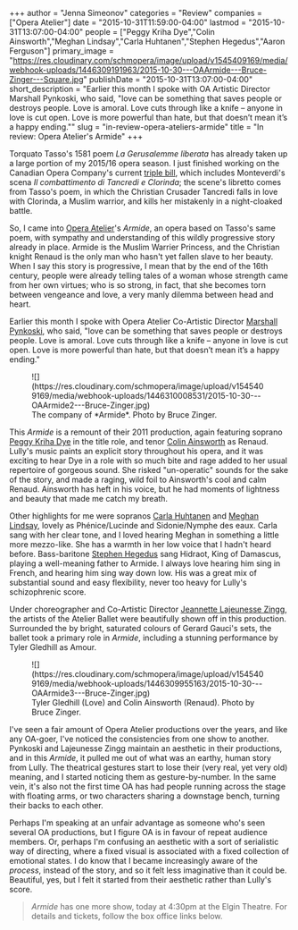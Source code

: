 +++
author = "Jenna Simeonov"
categories = "Review"
companies = ["Opera Atelier"]
date = "2015-10-31T11:59:00-04:00"
lastmod = "2015-10-31T13:07:00-04:00"
people = ["Peggy Kriha Dye","Colin Ainsworth","Meghan Lindsay","Carla Huhtanen","Stephen Hegedus","Aaron Ferguson"]
primary_image = "https://res.cloudinary.com/schmopera/image/upload/v1545409169/media/webhook-uploads/1446309191963/2015-10-30---OAArmide---Bruce-Zinger---Square.jpg"
publishDate = "2015-10-31T13:07:00-04:00"
short_description = "Earlier this month I spoke with OA Artistic Director Marshall Pynkoski, who said, &quot;love can be something that saves people or destroys people. Love is amoral. Love cuts through like a knife – anyone in love is cut open. Love is more powerful than hate, but that doesn’t mean it’s a happy ending.&quot;"
slug = "in-review-opera-ateliers-armide"
title = "In review: Opera Atelier&#039;s Armide"
+++

Torquato Tasso's 1581 poem *La Gerusalemme liberata* has already taken up a large portion of my 2015/16 opera season. I just finished working on the Canadian Opera Company's current [triple bill](http://www.coc.ca/PerformancesAndTickets/1516Season/PyramusandThisbe.aspx), which includes Monteverdi's scena *Il combattimento di Tancredi e Clorinda*; the scene's libretto comes from Tasso's poem, in which the Christian Crusader Tancredi falls in love with Clorinda, a Muslim warrior, and kills her mistakenly in a night-cloaked battle.

So, I came into [Opera Atelier](/scene/companies/opera-atelier/)'s *Armide*, an opera based on Tasso's same poem, with sympathy and understanding of this wildly progressive story already in place. Armide is the Muslim Warrier Princess, and the Christian knight Renaud is the only man who hasn't yet fallen slave to her beauty. When I say this story is progressive, I mean that by the end of the 16th century, people were already telling tales of a woman whose strength came from her own virtues; who is so strong, in fact, that she becomes torn between vengeance and love, a very manly dilemma between head and heart.

Earlier this month I spoke with Opera Atelier Co-Artistic Director [Marshall Pynkoski](http://operaatelier.com/about/creative-team/), who said, "love can be something that saves people or destroys people. Love is amoral. Love cuts through like a knife – anyone in love is cut open. Love is more powerful than hate, but that doesn’t mean it’s a happy ending."

<figure data-type="image">
![](https://res.cloudinary.com/schmopera/image/upload/v1545409169/media/webhook-uploads/1446310008531/2015-10-30---OAArmide2---Bruce-Zinger.jpg)
<figcaption>The company of *Armide*. Photo by Bruce Zinger.</figcaption>
</figure>

This *Armide* is a remount of their 2011 production, again featuring soprano [Peggy Kriha Dye](/scene/people/peggy-kriha-dye/) in the title role, and tenor [Colin Ainsworth](/scene/people/colin-ainsworth/) as Renaud. Lully's music paints an explicit story throughout his opera, and it was exciting to hear Dye in a role with so much bite and rage added to her usual repertoire of gorgeous sound. She risked "un-operatic" sounds for the sake of the story, and made a raging, wild foil to Ainsworth's cool and calm Renaud. Ainsworth has heft in his voice, but he had moments of lightness and beauty that made me catch my breath. 

Other highlights for me were sopranos [Carla Huhtanen](/scene/people/carla-huhtanen/) and [Meghan Lindsay](/scene/people/meghan-lindsay/), lovely as Phénice/Lucinde and Sidonie/Nymphe des eaux. Carla sang with her clear tone, and I loved hearing Meghan in something a little more mezzo-like. She has a warmth in her low voice that I hadn't heard before. Bass-baritone [Stephen Hegedus](/scene/people/stephen-hegedus/) sang Hidraot, King of Damascus, playing a well-meaning father to Armide. I always love hearing him sing in French, and hearing him sing way down low. His was a great mix of substantial sound and easy flexibility, never too heavy for Lully's schizophrenic score.

Under choreographer and Co-Artistic Director [Jeannette Lajeunesse Zingg](http://operaatelier.com/about/creative-team/), the artists of the Atelier Ballet were beautifully shown off in this production. Surrounded the by bright, saturated colours of Gerard Gauci's sets, the ballet took a primary role in *Armide*, including a stunning performance by Tyler Gledhill as Amour.

<figure data-type="image">
![](https://res.cloudinary.com/schmopera/image/upload/v1545409169/media/webhook-uploads/1446309955163/2015-10-30---OAArmide3---Bruce-Zinger.jpg)
<figcaption>Tyler Gledhill (Love) and Colin Ainsworth (Renaud). Photo by Bruce Zinger.</figcaption></figure>

I've seen a fair amount of Opera Atelier productions over the years, and like any OA-goer, I've noticed the consistencies from one show to another. Pynkoski and Lajeunesse Zingg maintain an aesthetic in their productions, and in this *Armide*, it pulled me out of what was an earthy, human story from Lully. The theatrical gestures start to lose their (very real, yet very old) meaning, and I started noticing them as gesture-by-number. In the same vein, it's also not the first time OA has had people running across the stage with floating arms, or two characters sharing a downstage bench, turning their backs to each other.

Perhaps I'm speaking at an unfair advantage as someone who's seen several OA productions, but I figure OA is in favour of repeat audience members. Or, perhaps I'm confusing an aesthetic with a sort of serialistic way of directing, where a fixed visual is associated with a fixed collection of emotional states. I do know that I became increasingly aware of the *process*, instead of the story, and so it felt less imaginative than it could be. Beautiful, yes, but I felt it started from their aesthetic rather than Lully's score.

>*Armide* has one more show, today at 4:30pm at the Elgin Theatre. For details and tickets, follow the box office links below.
